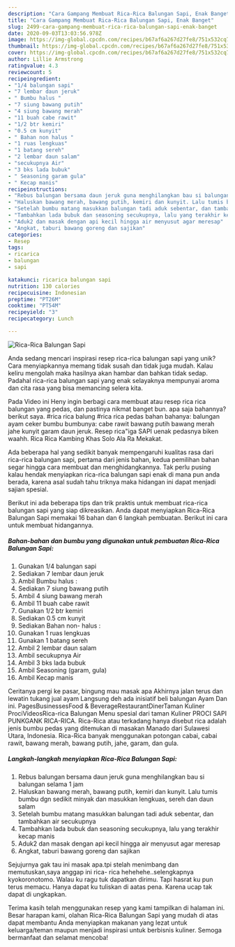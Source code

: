 ```yaml
---
description: "Cara Gampang Membuat Rica-Rica Balungan Sapi, Enak Banget"
title: "Cara Gampang Membuat Rica-Rica Balungan Sapi, Enak Banget"
slug: 2499-cara-gampang-membuat-rica-rica-balungan-sapi-enak-banget
date: 2020-09-03T13:03:56.978Z
image: https://img-global.cpcdn.com/recipes/b67af6a267d27fe8/751x532cq70/rica-rica-balungan-sapi-foto-resep-utama.jpg
thumbnail: https://img-global.cpcdn.com/recipes/b67af6a267d27fe8/751x532cq70/rica-rica-balungan-sapi-foto-resep-utama.jpg
cover: https://img-global.cpcdn.com/recipes/b67af6a267d27fe8/751x532cq70/rica-rica-balungan-sapi-foto-resep-utama.jpg
author: Lillie Armstrong
ratingvalue: 4.3
reviewcount: 5
recipeingredient:
- "1/4 balungan sapi"
- "7 lembar daun jeruk"
- " Bumbu halus "
- "7 siung bawang putih"
- "4 siung bawang merah"
- "11 buah cabe rawit"
- "1/2 btr kemiri"
- "0.5 cm kunyit"
- " Bahan non halus "
- "1 ruas lengkuas"
- "1 batang sereh"
- "2 lembar daun salam"
- "secukupnya Air"
- "3 bks lada bubuk"
- " Seasoning garam gula"
- " Kecap manis"
recipeinstructions:
- "Rebus balungan bersama daun jeruk guna menghilangkan bau si balungan selama 1 jam"
- "Haluskan bawang merah, bawang putih, kemiri dan kunyit. Lalu tumis bumbu dgn sedikit minyak dan masukkan lengkuas, sereh dan daun salam"
- "Setelah bumbu matang masukkan balungan tadi aduk sebentar, dan tambahkan air secukupnya"
- "Tambahkan lada bubuk dan seasoning secukupnya, lalu yang terakhir kecap manis"
- "Aduk2 dan masak dengan api kecil hingga air menyusut agar meresap"
- "Angkat, taburi bawang goreng dan sajikan"
categories:
- Resep
tags:
- ricarica
- balungan
- sapi

katakunci: ricarica balungan sapi 
nutrition: 130 calories
recipecuisine: Indonesian
preptime: "PT26M"
cooktime: "PT54M"
recipeyield: "3"
recipecategory: Lunch

---
```



![Rica-Rica Balungan Sapi](https://img-global.cpcdn.com/recipes/b67af6a267d27fe8/751x532cq70/rica-rica-balungan-sapi-foto-resep-utama.jpg)

Anda sedang mencari inspirasi resep rica-rica balungan sapi yang unik? Cara menyiapkannya memang tidak susah dan tidak juga mudah. Kalau keliru mengolah maka hasilnya akan hambar dan bahkan tidak sedap. Padahal rica-rica balungan sapi yang enak selayaknya mempunyai aroma dan cita rasa yang bisa memancing selera kita.

Pada Video ini Heny ingin berbagi cara membuat atau resep rica rica balungan yang pedas, dan pastinya nikmat banget bun. apa saja bahannya? berikut saya. #rica rica balung #rica rica pedas bahan bahanya: balungan ayam ceker bumbu bumbunya: cabe rawit bawang putih bawang merah jahe kunyit garam daun jeruk. Resep rica&#34;iga SAPI uenak pedasnya biken waahh. Rica Rica Kambing Khas Solo Ala Ra Mekakat.

Ada beberapa hal yang sedikit banyak mempengaruhi kualitas rasa dari rica-rica balungan sapi, pertama dari jenis bahan, kedua pemilihan bahan segar hingga cara membuat dan menghidangkannya. Tak perlu pusing kalau hendak menyiapkan rica-rica balungan sapi enak di mana pun anda berada, karena asal sudah tahu triknya maka hidangan ini dapat menjadi sajian spesial.


Berikut ini ada beberapa tips dan trik praktis untuk membuat rica-rica balungan sapi yang siap dikreasikan. Anda dapat menyiapkan Rica-Rica Balungan Sapi memakai 16 bahan dan 6 langkah pembuatan. Berikut ini cara untuk membuat hidangannya.

<!--inarticleads1-->

##### Bahan-bahan dan bumbu yang digunakan untuk pembuatan Rica-Rica Balungan Sapi:

1. Gunakan 1/4 balungan sapi
1. Sediakan 7 lembar daun jeruk
1. Ambil  Bumbu halus :
1. Sediakan 7 siung bawang putih
1. Ambil 4 siung bawang merah
1. Ambil 11 buah cabe rawit
1. Gunakan 1/2 btr kemiri
1. Sediakan 0.5 cm kunyit
1. Sediakan  Bahan non- halus :
1. Gunakan 1 ruas lengkuas
1. Gunakan 1 batang sereh
1. Ambil 2 lembar daun salam
1. Ambil secukupnya Air
1. Ambil 3 bks lada bubuk
1. Ambil  Seasoning (garam, gula)
1. Ambil  Kecap manis


Ceritanya pergi ke pasar, bingung mau masak apa Akhirnya jalan terus dan lewatin tukang jual ayam Langsung deh ada inisiatif beli balungan Ayam Dan ini. PagesBusinessesFood &amp; BeverageRestaurantDinerTaman Kuliner ProciVideosRica-rica Balungan Menu spesial dari taman Kuliner PROCI SAPI PUNKGANK RICA-RICA. Rica-Rica atau terkadang hanya disebut rica adalah jenis bumbu pedas yang ditemukan di masakan Manado dari Sulawesi Utara, Indonesia. Rica-Rica banyak menggunakan potongan cabai, cabai rawit, bawang merah, bawang putih, jahe, garam, dan gula. 

<!--inarticleads2-->

##### Langkah-langkah menyiapkan Rica-Rica Balungan Sapi:

1. Rebus balungan bersama daun jeruk guna menghilangkan bau si balungan selama 1 jam
1. Haluskan bawang merah, bawang putih, kemiri dan kunyit. Lalu tumis bumbu dgn sedikit minyak dan masukkan lengkuas, sereh dan daun salam
1. Setelah bumbu matang masukkan balungan tadi aduk sebentar, dan tambahkan air secukupnya
1. Tambahkan lada bubuk dan seasoning secukupnya, lalu yang terakhir kecap manis
1. Aduk2 dan masak dengan api kecil hingga air menyusut agar meresap
1. Angkat, taburi bawang goreng dan sajikan


Sejujurnya gak tau ini masak apa.tpi stelah menimbang dan memutuskan,saya anggap ini rica- rica hehehehe..selengkapnya kyokoronotomo. Walau ku ragu tuk dapatkan dirimu. Tapi hasrat ku pun terus memacu. Hanya dapat ku tuliskan di aatas pena. Karena ucap tak dapat di ungkapkan. 

Terima kasih telah menggunakan resep yang kami tampilkan di halaman ini. Besar harapan kami, olahan Rica-Rica Balungan Sapi yang mudah di atas dapat membantu Anda menyiapkan makanan yang lezat untuk keluarga/teman maupun menjadi inspirasi untuk berbisnis kuliner. Semoga bermanfaat dan selamat mencoba!
